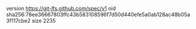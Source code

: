 version https://git-lfs.github.com/spec/v1
oid sha256:78ee36667803ffc43b583108596f7d50d440efe5a0ab128ac48b05a3f117cbe2
size 2235
